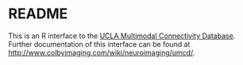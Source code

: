 # README #

This is an R interface to the [UCLA Multimodal Connectivity Database](http://jessebrown.webfactional.com). Further documentation of this interface can be found at <http://www.colbyimaging.com/wiki/neuroimaging/umcd/>.